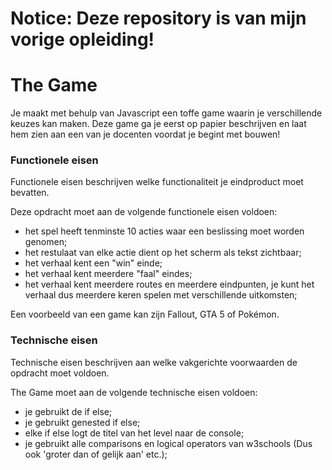 # Notice: Deze repository is van mijn vorige opleiding!

# The Game
Je maakt met behulp van Javascript een toffe game waarin je verschillende keuzes kan maken. Deze game ga je eerst op papier beschrijven en laat hem zien aan een van je docenten voordat je begint met bouwen!

### Functionele eisen
Functionele eisen beschrijven welke functionaliteit je eindproduct moet bevatten. 

Deze opdracht moet aan de volgende functionele eisen voldoen:
* het spel heeft tenminste 10 acties waar een beslissing moet worden genomen;
* het restulaat van elke actie dient op het scherm als tekst zichtbaar;
* het verhaal kent een "win" einde;
* het verhaal kent meerdere "faal" eindes;
* het verhaal kent meerdere routes en meerdere eindpunten, je kunt het verhaal dus meerdere keren spelen met verschillende uitkomsten;

Een voorbeeld van een game kan zijn Fallout, GTA 5 of Pokémon.

### Technische eisen
Technische eisen beschrijven aan welke vakgerichte voorwaarden de opdracht moet voldoen. 

The Game moet aan de volgende technische eisen voldoen:
* je gebruikt de if else;
* je gebruikt genested if else;
* elke if else logt de titel van het level naar de console;
* je gebruikt alle comparisons en logical operators van w3schools (Dus ook 'groter dan of gelijk aan' etc.);
